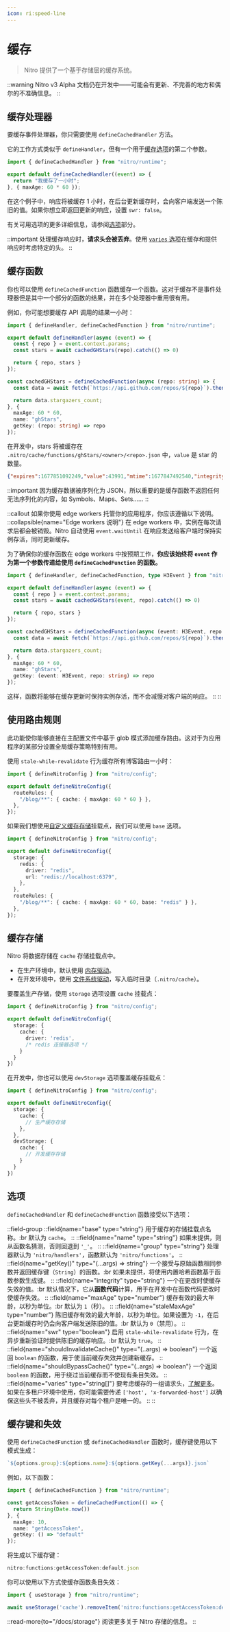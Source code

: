 ```yaml
---
icon: ri:speed-line
---
```


# 缓存

> Nitro 提供了一个基于存储层的缓存系统。

::warning
Nitro v3 Alpha 文档仍在开发中——可能会有更新、不完善的地方和偶尔的不准确信息。
::

## 缓存处理器

要缓存事件处理器，你只需要使用 `defineCachedHandler` 方法。

它的工作方式类似于 `defineHandler`，但有一个用于[缓存选项](#选项)的第二个参数。

```ts [routes/cached.ts]
import { defineCachedHandler } from "nitro/runtime";

export default defineCachedHandler((event) => {
  return "我缓存了一小时";
}, { maxAge: 60 * 60 });
```

在这个例子中，响应将被缓存 1 小时，在后台更新缓存时，会向客户端发送一个陈旧的值。如果你想立即返回更新的响应，设置 `swr: false`。

有关可用选项的更多详细信息，请参阅[选项](#选项)部分。


::important
处理缓存响应时，**请求头会被丢弃**。使用 [`varies` 选项](#选项)在缓存和提供响应时考虑特定的头。
::

## 缓存函数

你也可以使用 `defineCachedFunction` 函数缓存一个函数。这对于缓存不是事件处理器但是其中一个部分的函数的结果，并在多个处理器中重用很有用。

例如，你可能想要缓存 API 调用的结果一小时：

```ts [routes/api/stars/[...repo\\].ts]
import { defineHandler, defineCachedFunction } from "nitro/runtime";

export default defineHandler(async (event) => {
  const { repo } = event.context.params;
  const stars = await cachedGHStars(repo).catch(() => 0)

  return { repo, stars }
});

const cachedGHStars = defineCachedFunction(async (repo: string) => {
  const data = await fetch(`https://api.github.com/repos/${repo}`).then(res => res.json());

  return data.stargazers_count;
}, {
  maxAge: 60 * 60,
  name: "ghStars",
  getKey: (repo: string) => repo
});
```

在开发中，stars 将被缓存在 `.nitro/cache/functions/ghStars/<owner>/<repo>.json` 中，`value` 是 star 的数量。

```json
{"expires":1677851092249,"value":43991,"mtime":1677847492540,"integrity":"ZUHcsxCWEH"}
```

::important
因为缓存数据被序列化为 JSON，所以重要的是缓存函数不返回任何无法序列化的内容，如 Symbols、Maps、Sets……
::

::callout
  如果你使用 edge workers 托管你的应用程序，你应该遵循以下说明。
  ::collapsible{name="Edge workers 说明"}
  在 edge workers 中，实例在每次请求后都会被销毁。Nitro 自动使用 `event.waitUntil` 在响应发送给客户端时保持实例存活，同时更新缓存。

  为了确保你的缓存函数在 edge workers 中按预期工作，**你应该始终将 `event` 作为第一个参数传递给使用 `defineCachedFunction` 的函数。**

  ```ts [routes/api/stars/[...repo\\].ts] {5,10,17}
  import { defineHandler, defineCachedFunction, type H3Event } from "nitro/runtime";

  export default defineHandler(async (event) => {
    const { repo } = event.context.params;
    const stars = await cachedGHStars(event, repo).catch(() => 0)

    return { repo, stars }
  });

  const cachedGHStars = defineCachedFunction(async (event: H3Event, repo: string) => {
    const data = await fetch(`https://api.github.com/repos/${repo}`).then(res => res.json());

    return data.stargazers_count;
  }, {
    maxAge: 60 * 60,
    name: "ghStars",
    getKey: (event: H3Event, repo: string) => repo
  });
  ```

  这样，函数将能够在缓存更新时保持实例存活，而不会减慢对客户端的响应。
  ::
::

## 使用路由规则

此功能使你能够直接在主配置文件中基于 glob 模式添加缓存路由。这对于为应用程序的某部分设置全局缓存策略特别有用。

使用 `stale-while-revalidate` 行为缓存所有博客路由一小时：

```ts [nitro.config.ts]
import { defineNitroConfig } from "nitro/config";

export default defineNitroConfig({
  routeRules: {
    "/blog/**": { cache: { maxAge: 60 * 60 } },
  },
});
```

如果我们想使用[自定义缓存存储](#缓存存储)挂载点，我们可以使用 `base` 选项。

```ts [nitro.config.ts]
import { defineNitroConfig } from "nitro/config";

export default defineNitroConfig({
  storage: {
    redis: {
      driver: "redis",
      url: "redis://localhost:6379",
    },
  },
  routeRules: {
    "/blog/**": { cache: { maxAge: 60 * 60, base: "redis" } },
  },
});
```

## 缓存存储

Nitro 将数据存储在 `cache` 存储挂载点中。

- 在生产环境中，默认使用 [内存驱动](https://unstorage.unjs.io/drivers/memory)。
- 在开发环境中，使用 [文件系统驱动](https://unstorage.unjs.io/drivers/fs)，写入临时目录（`.nitro/cache`）。

要覆盖生产存储，使用 `storage` 选项设置 `cache` 挂载点：

```ts [nitro.config.ts]
import { defineNitroConfig } from "nitro/config";

export default defineNitroConfig({
  storage: {
    cache: {
      driver: 'redis',
      /* redis 连接器选项 */
    }
  }
})
```

在开发中，你也可以使用 `devStorage` 选项覆盖缓存挂载点：

```ts [nitro.config.ts]
import { defineNitroConfig } from "nitro/config";

export default defineNitroConfig({
  storage: {
    cache: {
      // 生产缓存存储
    },
  },
  devStorage: {
    cache: {
      // 开发缓存存储
    }
  }
})
```

## 选项

`defineCachedHandler` 和 `defineCachedFunction` 函数接受以下选项：

::field-group
  ::field{name="base" type="string"}
    用于缓存的存储挂载点名称。:br
    默认为 `cache`。
  ::
  ::field{name="name" type="string"}
    如果未提供，则从函数名猜测，否则回退到 `'_'`。
  ::
  ::field{name="group" type="string"}
    处理器默认为 `'nitro/handlers'`，函数默认为 `'nitro/functions'`。
  ::
  ::field{name="getKey()" type="(...args) => string"}
    一个接受与原始函数相同参数并返回缓存键（`String`）的函数。:br
    如果未提供，将使用内置哈希函数基于函数参数生成键。
  ::
  ::field{name="integrity" type="string"}
    一个在更改时使缓存失效的值。:br
    默认情况下，它从**函数代码**计算，用于在开发中在函数代码更改时使缓存失效。
  ::
  ::field{name="maxAge" type="number"}
    缓存有效的最大年龄，以秒为单位。:br
    默认为 `1`（秒）。
  ::
  ::field{name="staleMaxAge" type="number"}
    陈旧缓存有效的最大年龄，以秒为单位。如果设置为 `-1`，在后台更新缓存时仍会向客户端发送陈旧的值。:br
    默认为 `0`（禁用）。
  ::
  ::field{name="swr" type="boolean"}
    启用 `stale-while-revalidate` 行为，在异步重新验证时提供陈旧的缓存响应。:br
    默认为 `true`。
  ::
  ::field{name="shouldInvalidateCache()" type="(..args) => boolean"}
    一个返回 `boolean` 的函数，用于使当前缓存失效并创建新缓存。
  ::
  ::field{name="shouldBypassCache()" type="(..args) => boolean"}
    一个返回 `boolean` 的函数，用于绕过当前缓存而不使现有条目失效。
  ::
  ::field{name="varies" type="string[]"}
    要考虑缓存的一组请求头，[了解更多](https://github.com/nitrojs/nitro/issues/1031)。如果在多租户环境中使用，你可能需要传递 `['host', 'x-forwarded-host']` 以确保这些头不被丢弃，并且缓存对每个租户是唯一的。
  ::
::

## 缓存键和失效

使用 `defineCachedFunction` 或 `defineCachedHandler` 函数时，缓存键使用以下模式生成：

```ts
`${options.group}:${options.name}:${options.getKey(...args)}.json`
```

例如，以下函数：

```ts
import { defineCachedFunction } from "nitro/runtime";

const getAccessToken = defineCachedFunction(() => {
  return String(Date.now())
}, {
  maxAge: 10,
  name: "getAccessToken",
  getKey: () => "default"
});
```

将生成以下缓存键：

```ts
nitro:functions:getAccessToken:default.json
```

你可以使用以下方式使缓存函数条目失效：

```ts
import { useStorage } from "nitro/runtime";

await useStorage('cache').removeItem('nitro:functions:getAccessToken:default.json')
```

::read-more{to="/docs/storage"}
阅读更多关于 Nitro 存储的信息。
::